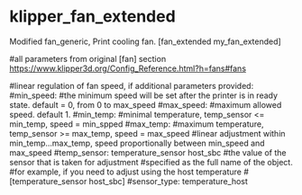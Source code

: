 # klipper_fan_extended

Modified fan_generic, Print cooling fan.
[fan_extended my_fan_extended]

#all parameters from original [fan] section https://www.klipper3d.org/Config_Reference.html?h=fans#fans

#linear regulation of fan speed, if additional parameters provided:
#min_speed:
#the minimum speed will be set after the printer is in ready state. default = 0, from  0 to max_speed
#max_speed:
#maximum allowed speed. default 1.
#min_temp:
#minimal temperature, temp_sensor <= min_temp, speed = min_spped
#max_temp:
#maximum temperature, temp_sensor >= max_temp, speed = max_speed
#linear adjustment within min_temp...max_temp, speed proportionally between min_speed and max_speed
#temp_sensor: temperature_sensor host_sbc
#the value of the sensor that is taken for adjustment
#specified as the full name of the object.
#for example, if you need to adjust using the host temperature
#[temperature_sensor host_sbc]
#sensor_type: temperature_host
#
#
#

